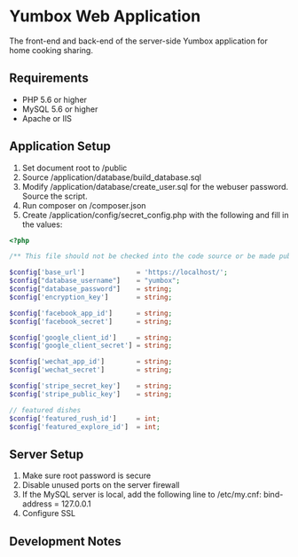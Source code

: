 # Yumbox Web Application #

The front-end and back-end of the server-side Yumbox application for home cooking sharing.

## Requirements ##

- PHP 5.6 or higher
- MySQL 5.6 or higher
- Apache or IIS

## Application Setup ##

1. Set document root to /public
2. Source /application/database/build_database.sql
3. Modify /application/database/create_user.sql for the webuser password. Source the script.
4. Run composer on /composer.json
5. Create /application/config/secret_config.php with the following and fill in the values:

```php
<?php

/** This file should not be checked into the code source or be made public **/

$config['base_url'] 			= 'https://localhost/';
$config["database_username"] 	= "yumbox";
$config["database_password"] 	= string;
$config['encryption_key'] 		= string;

$config['facebook_app_id']		= string;
$config['facebook_secret']		= string;

$config['google_client_id']		= string;
$config['google_client_secret']	= string;

$config['wechat_app_id']		= string;
$config['wechat_secret']		= string;

$config['stripe_secret_key']	= string;
$config['stripe_public_key']	= string;

// featured dishes
$config['featured_rush_id']		= int;
$config['featured_explore_id']	= int;
```

## Server Setup ##

1. Make sure root password is secure
2. Disable unused ports on the server firewall
3. If the MySQL server is local, add the following line to /etc/my.cnf:
  bind-address = 127.0.0.1
4. Configure SSL

## Development Notes ##

